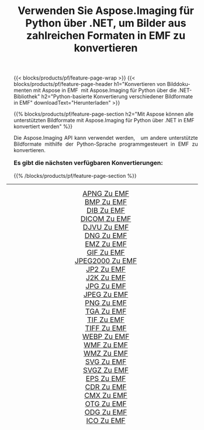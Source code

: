 ﻿---
title: Verwenden Sie Aspose.Imaging für Python über .NET, um Bilder aus zahlreichen Formaten in EMF zu konvertieren 
weight: 3920
url: /de/python-net/conversion/to/emf/ 
lang: de
langdirlevel: 2
locales: zh-hans,ja,it,ru,de,es,fr,nl,id,lt,pl,pt,vi,tr,ko,zh-hant,ar,hi,th,sv,cs,uk,he
description: Sie können Aspose.Imaging für Python über die .NET-Bibliothek verwenden, um eine Vielzahl von Formaten in EMF zu konvertieren.
---

{{< blocks/products/pf/feature-page-wrap >}}
{{< blocks/products/pf/feature-page-header h1="Konvertieren von Bilddokumenten mit Aspose in EMF  mit Aspose.Imaging für Python über die .NET-Bibliothek" h2="Python-basierte Konvertierung verschiedener Bildformate in EMF" downloadText="Herunterladen" >}}


{{% blocks/products/pf/feature-page-section  h2="Mit Aspose können alle unterstützten Bildformate mit Aspose.Imaging für Python über .NET in EMF konvertiert werden" %}}
<p align=justify>Die Aspose.Imaging API kann verwendet werden,   um andere unterstützte Bildformate mithilfe der Python-Sprache programmgesteuert in EMF zu konvertieren.</p>
<h3 style="margin-top:16px;">
Es gibt die nächsten verfügbaren Konvertierungen:
</h3>
{{% /blocks/products/pf/feature-page-section %}}
<div class="container-fluid productfamilypage bg-gray">
    <div class="convertypes bg-gray agp-content section">
        <div class="container">
		<hr style="margin-left:-20px;"/>
		<div class="row other-converters" style="gap: 10px;font-size: 19px;text-align:center;">
		    <div class='col-md-3 other-converter remove-lp remove-rp'><a href="/imaging/de/python-net/conversion/apng-to-emf/" style="padding:15px;">APNG Zu EMF</a></div>
<div class='col-md-3 other-converter remove-lp remove-rp'><a href="/imaging/de/python-net/conversion/bmp-to-emf/" style="padding:15px;">BMP Zu EMF</a></div>
<div class='col-md-3 other-converter remove-lp remove-rp'><a href="/imaging/de/python-net/conversion/dib-to-emf/" style="padding:15px;">DIB Zu EMF</a></div>
<div class='col-md-3 other-converter remove-lp remove-rp'><a href="/imaging/de/python-net/conversion/dicom-to-emf/" style="padding:15px;">DICOM Zu EMF</a></div>
<div class='col-md-3 other-converter remove-lp remove-rp'><a href="/imaging/de/python-net/conversion/djvu-to-emf/" style="padding:15px;">DJVU Zu EMF</a></div>
<div class='col-md-3 other-converter remove-lp remove-rp'><a href="/imaging/de/python-net/conversion/dng-to-emf/" style="padding:15px;">DNG Zu EMF</a></div>
<div class='col-md-3 other-converter remove-lp remove-rp'><a href="/imaging/de/python-net/conversion/emz-to-emf/" style="padding:15px;">EMZ Zu EMF</a></div>
<div class='col-md-3 other-converter remove-lp remove-rp'><a href="/imaging/de/python-net/conversion/gif-to-emf/" style="padding:15px;">GIF Zu EMF</a></div>
<div class='col-md-3 other-converter remove-lp remove-rp'><a href="/imaging/de/python-net/conversion/jpeg2000-to-emf/" style="padding:15px;">JPEG2000 Zu EMF</a></div>
<div class='col-md-3 other-converter remove-lp remove-rp'><a href="/imaging/de/python-net/conversion/jp2-to-emf/" style="padding:15px;">JP2 Zu EMF</a></div>
<div class='col-md-3 other-converter remove-lp remove-rp'><a href="/imaging/de/python-net/conversion/j2k-to-emf/" style="padding:15px;">J2K Zu EMF</a></div>
<div class='col-md-3 other-converter remove-lp remove-rp'><a href="/imaging/de/python-net/conversion/jpg-to-emf/" style="padding:15px;">JPG Zu EMF</a></div>
<div class='col-md-3 other-converter remove-lp remove-rp'><a href="/imaging/de/python-net/conversion/jpeg-to-emf/" style="padding:15px;">JPEG Zu EMF</a></div>
<div class='col-md-3 other-converter remove-lp remove-rp'><a href="/imaging/de/python-net/conversion/png-to-emf/" style="padding:15px;">PNG Zu EMF</a></div>
<div class='col-md-3 other-converter remove-lp remove-rp'><a href="/imaging/de/python-net/conversion/tga-to-emf/" style="padding:15px;">TGA Zu EMF</a></div>
<div class='col-md-3 other-converter remove-lp remove-rp'><a href="/imaging/de/python-net/conversion/tif-to-emf/" style="padding:15px;">TIF Zu EMF</a></div>
<div class='col-md-3 other-converter remove-lp remove-rp'><a href="/imaging/de/python-net/conversion/tiff-to-emf/" style="padding:15px;">TIFF Zu EMF</a></div>
<div class='col-md-3 other-converter remove-lp remove-rp'><a href="/imaging/de/python-net/conversion/webp-to-emf/" style="padding:15px;">WEBP Zu EMF</a></div>
<div class='col-md-3 other-converter remove-lp remove-rp'><a href="/imaging/de/python-net/conversion/wmf-to-emf/" style="padding:15px;">WMF Zu EMF</a></div>
<div class='col-md-3 other-converter remove-lp remove-rp'><a href="/imaging/de/python-net/conversion/wmz-to-emf/" style="padding:15px;">WMZ Zu EMF</a></div>
<div class='col-md-3 other-converter remove-lp remove-rp'><a href="/imaging/de/python-net/conversion/svg-to-emf/" style="padding:15px;">SVG Zu EMF</a></div>
<div class='col-md-3 other-converter remove-lp remove-rp'><a href="/imaging/de/python-net/conversion/svgz-to-emf/" style="padding:15px;">SVGZ Zu EMF</a></div>
<div class='col-md-3 other-converter remove-lp remove-rp'><a href="/imaging/de/python-net/conversion/eps-to-emf/" style="padding:15px;">EPS Zu EMF</a></div>
<div class='col-md-3 other-converter remove-lp remove-rp'><a href="/imaging/de/python-net/conversion/cdr-to-emf/" style="padding:15px;">CDR Zu EMF</a></div>
<div class='col-md-3 other-converter remove-lp remove-rp'><a href="/imaging/de/python-net/conversion/cmx-to-emf/" style="padding:15px;">CMX Zu EMF</a></div>
<div class='col-md-3 other-converter remove-lp remove-rp'><a href="/imaging/de/python-net/conversion/otg-to-emf/" style="padding:15px;">OTG Zu EMF</a></div>
<div class='col-md-3 other-converter remove-lp remove-rp'><a href="/imaging/de/python-net/conversion/odg-to-emf/" style="padding:15px;">ODG Zu EMF</a></div>
<div class='col-md-3 other-converter remove-lp remove-rp'><a href="/imaging/de/python-net/conversion/ico-to-emf/" style="padding:15px;">ICO Zu EMF</a></div>
                </div>
        </div>
    </div>
</div>
<br/>

